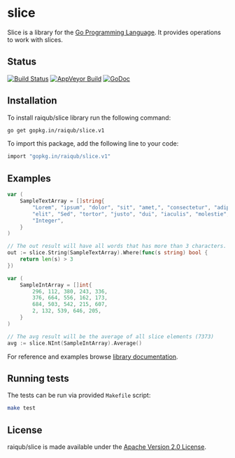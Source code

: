 # slice

Slice is a library for the [Go Programming Language][go]. It provides operations to work
with slices.

## Status

[![Build Status](https://img.shields.io/travis/raiqub/slice/master.svg?style=flat&label=linux%20build)](https://travis-ci.org/raiqub/slice)
[![AppVeyor Build](https://img.shields.io/appveyor/ci/skarllot/slice/master.svg?style=flat&label=windows%20build)](https://ci.appveyor.com/project/skarllot/slice)
[![GoDoc](https://godoc.org/github.com/raiqub/slice?status.svg)](http://godoc.org/github.com/raiqub/slice)

## Installation

To install raiqub/slice library run the following command:

```bash
go get gopkg.in/raiqub/slice.v1
```

To import this package, add the following line to your code:

```bash
import "gopkg.in/raiqub/slice.v1"
```

## Examples

```Go
var (
	SampleTextArray = []string{
		"Lorem", "ipsum", "dolor", "sit", "amet,", "consectetur", "adipiscing",
		"elit", "Sed", "tortor", "justo", "dui", "iaculis", "molestie",
		"Integer",
	}
)

// The out result will have all words that has more than 3 characters.
out := slice.String(SampleTextArray).Where(func(s string) bool {
	return len(s) > 3
})
```

```Go
var (
	SampleIntArray = []int{
		296, 112, 380, 243, 336,
		376, 664, 556, 162, 173,
		684, 503, 542, 215, 607,
		2, 132, 539, 646, 205,
	}
)

// The avg result will be the average of all slice elements (7373)
avg := slice.NInt(SampleIntArray).Average()
```

For reference and examples browse [library documentation][doc].

## Running tests

The tests can be run via provided `Makefile` script:

```bash
make test
```

## License

raiqub/slice is made available under the [Apache Version 2.0 License][license].


[go]: http://golang.org/
[doc]: http://godoc.org/github.com/raiqub/slice
[license]: http://www.apache.org/licenses/LICENSE-2.0